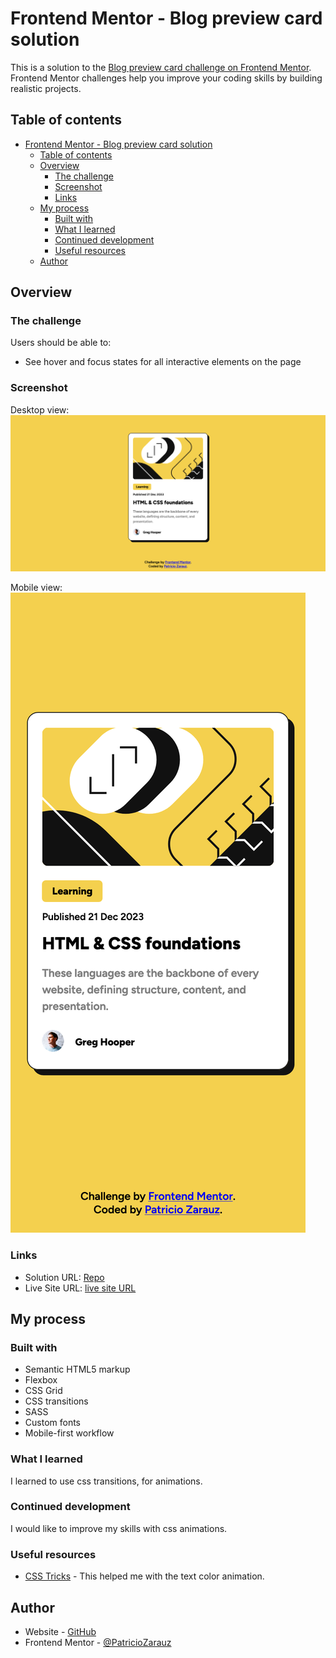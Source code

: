 # Frontend Mentor - Blog preview card solution

This is a solution to the [Blog preview card challenge on Frontend Mentor](https://www.frontendmentor.io/challenges/blog-preview-card-ckPaj01IcS). Frontend Mentor challenges help you improve your coding skills by building realistic projects.

## Table of contents

- [Frontend Mentor - Blog preview card solution](#frontend-mentor---blog-preview-card-solution)
  - [Table of contents](#table-of-contents)
  - [Overview](#overview)
    - [The challenge](#the-challenge)
    - [Screenshot](#screenshot)
    - [Links](#links)
  - [My process](#my-process)
    - [Built with](#built-with)
    - [What I learned](#what-i-learned)
    - [Continued development](#continued-development)
    - [Useful resources](#useful-resources)
  - [Author](#author)

## Overview

### The challenge

Users should be able to:

- See hover and focus states for all interactive elements on the page

### Screenshot

Desktop view:
![desktop view](./assets/images/desktop-screen.png)

Mobile view:
![mobile view](./assets/images/mobile-screen.png)

### Links

- Solution URL: [Repo](https://github.com/PatricioZarauz/blog-preview-card-main)
- Live Site URL: [live site URL](https://blog-preview-card-main-ten-vert.vercel.app/)

## My process

### Built with

- Semantic HTML5 markup
- Flexbox
- CSS Grid
- CSS transitions
- SASS
- Custom fonts
- Mobile-first workflow

### What I learned

I learned to use css transitions, for animations.

### Continued development

I would like to improve my skills with css animations.

### Useful resources

- [CSS Tricks](https://css-tricks.com/4-ways-to-animate-the-color-of-a-text-link-on-hover/) - This helped me with the text color animation.

## Author

- Website - [GitHub](https://github.com/PatricioZarauz)
- Frontend Mentor - [@PatricioZarauz](https://www.frontendmentor.io/profile/PatricioZarauz)
